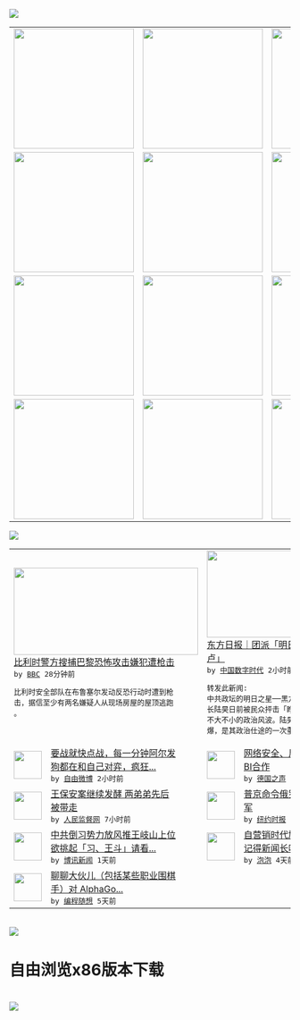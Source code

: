 

<a href="https://github.com/greatfire/z/raw/master/FreeBrowser.apk"><img src="https://raw.githubusercontent.com/greatfire/wiki/master/x/header.png" /></a><table><tr><td width="262" align="center" valign="center"><a href="https://github.com/greatfire/wiki/wiki/nyt" title="纽约时报中文网 国际纵览"><img src="https://raw.githubusercontent.com/greatfire/wiki/master/x/nyt_flag.png" width="215"/></a></td><td width="262" align="center" valign="center"><a href="https://github.com/greatfire/wiki/wiki/dw" title=""><img src="https://raw.githubusercontent.com/greatfire/wiki/master/x/dw_flag.png" width="215"/></a></td><td width="262" align="center" valign="center"><a href="https://github.com/greatfire/wiki/wiki/rmjd" title=""><img src="https://raw.githubusercontent.com/greatfire/wiki/master/x/rmjd_flag.png" width="215"/></a></td></tr><tr><td width="262" align="center" valign="center"><a href="https://github.com/paopaonetizen/website" title="泡泡 - 未经审查的互联网信息"><img src="https://raw.githubusercontent.com/greatfire/wiki/master/x/pp_flag.png" width="215"/></a></td><td width="262" align="center" valign="center"><a href="https://github.com/getlantern/mirror" title="以及自由微博和GreatFire.org官方中文论坛"><img src="https://raw.githubusercontent.com/greatfire/wiki/master/x/lantern_flag.png" width="215"/></a></td><td width="262" align="center" valign="center"><a href="https://github.com/cdtmirrors/m/" title=""><img src="https://raw.githubusercontent.com/greatfire/wiki/master/x/cdt_flag.png" width="215"/></a></td></tr><tr><td width="262" align="center" valign="center"><a href="https://github.com/program-think/blog" title="编程随想的博客"><img src="https://raw.githubusercontent.com/greatfire/wiki/master/x/pt_flag.png" width="215"/></a></td><td width="262" align="center" valign="center"><a href="https://github.com/greatfire/wiki/wiki/bbc" title=""><img src="https://raw.githubusercontent.com/greatfire/wiki/master/x/bbc_flag.png" width="215"/></a></td><td width="262" align="center" valign="center"><a href="https://github.com/freeweibo/s" title="自由微博 - 匿名和不受屏蔽的新浪微博搜索"><img src="https://raw.githubusercontent.com/greatfire/wiki/master/x/fw_flag.png" width="215"/></a></td></tr><tr><td width="262" align="center" valign="center"><a href="https://github.com/greatfire/wiki/wiki/google" title=""><img src="https://raw.githubusercontent.com/greatfire/wiki/master/x/google_flag.png" width="215"/></a></td><td width="262" align="center" valign="center"><a href="https://github.com/bxnews/boxun" title=""><img src="https://raw.githubusercontent.com/greatfire/wiki/master/x/bx_flag.png" width="215"/></a></td><td width="262" align="center" valign="center"><a href="https://github.com/greatfire/wiki/wiki/open-source" title="欢迎访问GreatFire.org开发者项目网站"><img src="https://raw.githubusercontent.com/greatfire/wiki/master/x/open-source_flag.png" width="215"/></a></td></tr></table><img src="https://raw.githubusercontent.com/greatfire/wiki/master/x/newsfeed text.png" /><table cols="4"><tr><td colspan="2" width="380"><a href="http://www.bbc.com/zhongwen/simp/world/2016/03/160315_brussels_manhunt"><img src="http://a.files.bbci.co.uk/worldservice/live/assets/images/2016/03/15/160315174016_brussels_144x81_reuters_nocredit.jpg" width="330" height="156"/></a></br><a href="http://www.bbc.com/zhongwen/simp/world/2016/03/160315_brussels_manhunt">比利时警方搜捕巴黎恐怖攻击嫌犯遭枪击</a></br><kbd> by <a href="http://www.bbc.co.uk/zhongwen/simp">BBC</a> 28分钟前 </kbd></br><pre>比利时安全部队在布鲁塞尔发动反恐行动时遭到枪<br/>击，据信至少有两名嫌疑人从现场房屋的屋顶逃跑<br/>。</pre></td><td colspan="2" width="380"><a href="http://feedproxy.google.com/~r/chinadigitaltimes/IyPt/~3/KQy25mG7c8Q/"><img src="https://raw.githubusercontent.com/greatfire/wiki/master/x/cdt_logo_b.png" width="330" height="156"/></a></br><a href="http://feedproxy.google.com/~r/chinadigitaltimes/IyPt/~3/KQy25mG7c8Q/">东方日报｜团派「明日之星」陆昊遭遇「滑铁<br/>卢」</a></br><kbd> by <a href="http://chinadigitaltimes.net/chinese/">中国数字时代</a> 2小时前 </kbd></br><pre>转发此新闻: 中共政坛的明日之星──黑龙江省<br/>长陆昊日前被民众抨击「睁眼说瞎话」，引发一场<br/>不大不小的政治风波。陆昊今次瞒上欺下被当众踢<br/>爆，是其政治仕途的一次重大挫...</pre></td></tr><tr><td><img src="https://raw.githubusercontent.com/greatfire/wiki/master/x/fw_logo.png" width="50" height="50"/></td><td width="280"><a href="https://freeweibo.com/weibo/3953437282911245">要战就快点战，每一分钟阿尔发<br/>狗都在和自己对弈，疯狂...</a></br><kbd> by <a href="https://freeweibo.com/">自由微博</a> 2小时前 </kbd></td><td><img src="http://www.dw.com/image/0,,18595561_302,00.jpg" width="50" height="50"/></td><td width="280"><a href="http://dw.com/p/1IDTv?maca=chi-GK-text-greatfire-all-chinese-15625-xml-mrss">网络安全、反恐：北京希望与F<br/>BI合作</a></br><kbd> by <a href="http://dw.de">德国之声</a> 3小时前 </kbd></td></tr><tr><td><img src="https://raw.githubusercontent.com/greatfire/wiki/master/x/rmjd_logo.png" width="50" height="50"/></td><td width="280"><a href="http://www.rmjdw.com//fanfuqianshao/20160315/15518.html">王保安案继续发酵 两弟弟先后<br/>被带走 </a></br><kbd> by <a href="http://www.rmjdw.com/">人民监督网</a> 7小时前 </kbd></td><td><img src="http://static01.nyt.com/images/2016/03/15/world/15russia-web/15russia-web-articleLarge.jpg" width="50" height="50"/></td><td width="280"><a href="https://d3qlz4p8smvoli.cloudfront.net/world/20160315/c15russia/">普京命令俄罗斯军队从叙利亚撤<br/>军</a></br><kbd> by <a href="http://m.cn.nytimes.com/">纽约时报</a> 1天前 </kbd></td></tr><tr><td><img src="https://raw.githubusercontent.com/greatfire/wiki/master/x/bx_logo.png" width="50" height="50"/></td><td width="280"><a href="http://www.boxun.com/news/gb/china/2016/03/201603150551.shtml">中共倒习势力放风推王岐山上位<br/>欲挑起「习、王斗」请看...</a></br><kbd> by <a href="http://www.boxun.com">博讯新闻</a> 1天前 </kbd></td><td><img src="https://pao-pao.net/sites/pao-pao.net/files/styles/large/public/wen_zhong_tu_1_1.jpeg?itok=cHujnAZi" width="50" height="50"/></td><td width="280"><a href="https://pao-pao.net/article/679">自营销时代尴尬的媒体——你还<br/>记得新闻长啥样吗</a></br><kbd> by <a href="https://pao-pao.net">泡泡</a> 4天前 </kbd></td></tr><tr><td><img src="http://lh3.googleusercontent.com/pBXhMg2e-kFTdYaD-30ocFiwQY6APV6pwFBndazI-zjxwIHlQiCl29V0bg18Sm6DCoZZN8fmbn3lgDcEoh7-x3VGZERrCm2eQXTyf1XelIufobWNwzkmFtKoEjJtnc7SjHaNxnd2d0w" width="50" height="50"/></td><td width="280"><a href="http://feedproxy.google.com/~r/programthink/~3/u2XLp_dDWqo/AlphaGo.html">聊聊大伙儿（包括某些职业围棋<br/>手）对 AlphaGo...</a></br><kbd> by <a href="http://program-think.blogspot.com">编程随想</a> 5天前 </kbd></td></table></br><a href="https://github.com/greatfire/z/raw/master/FreeBrowser.apk"><img src="https://raw.githubusercontent.com/greatfire/wiki/master/x/download app.png" /></a><h1>自由浏览x86版本下载<h1><a href="https://github.com/greatfire/z/raw/master/FreeBrowser-x86.apk"><img src="https://raw.githubusercontent.com/greatfire/images/master/fb86.qr.png" /></a>